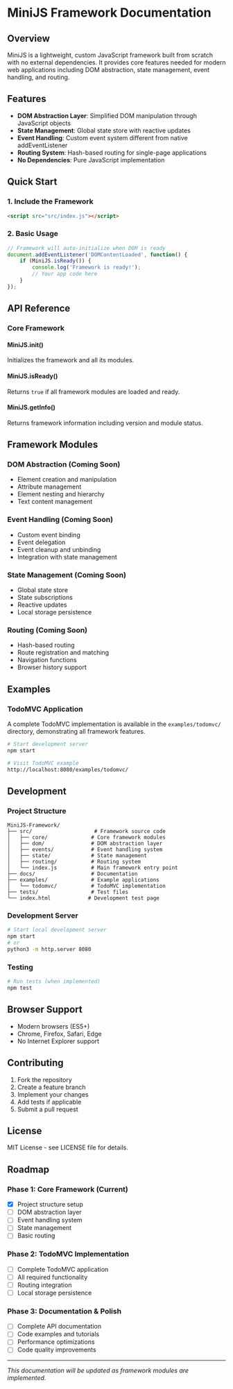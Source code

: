 # MiniJS Framework Documentation

## Overview

MiniJS is a lightweight, custom JavaScript framework built from scratch with no external dependencies. It provides core features needed for modern web applications including DOM abstraction, state management, event handling, and routing.

## Features

- **DOM Abstraction Layer**: Simplified DOM manipulation through JavaScript objects
- **State Management**: Global state store with reactive updates
- **Event Handling**: Custom event system different from native addEventListener
- **Routing System**: Hash-based routing for single-page applications
- **No Dependencies**: Pure JavaScript implementation

## Quick Start

### 1. Include the Framework

```html
<script src="src/index.js"></script>
```

### 2. Basic Usage

```javascript
// Framework will auto-initialize when DOM is ready
document.addEventListener('DOMContentLoaded', function() {
    if (MiniJS.isReady()) {
        console.log('Framework is ready!');
        // Your app code here
    }
});
```

## API Reference

### Core Framework

#### MiniJS.init()
Initializes the framework and all its modules.

#### MiniJS.isReady()
Returns `true` if all framework modules are loaded and ready.

#### MiniJS.getInfo()
Returns framework information including version and module status.

## Framework Modules

### DOM Abstraction (Coming Soon)
- Element creation and manipulation
- Attribute management
- Element nesting and hierarchy
- Text content management

### Event Handling (Coming Soon)
- Custom event binding
- Event delegation
- Event cleanup and unbinding
- Integration with state management

### State Management (Coming Soon)
- Global state store
- State subscriptions
- Reactive updates
- Local storage persistence

### Routing (Coming Soon)
- Hash-based routing
- Route registration and matching
- Navigation functions
- Browser history support

## Examples

### TodoMVC Application
A complete TodoMVC implementation is available in the `examples/todomvc/` directory, demonstrating all framework features.

```bash
# Start development server
npm start

# Visit TodoMVC example
http://localhost:8080/examples/todomvc/
```

## Development

### Project Structure
```
MiniJS-Framework/
├── src/                    # Framework source code
│   ├── core/              # Core framework modules
│   ├── dom/               # DOM abstraction layer
│   ├── events/            # Event handling system
│   ├── state/             # State management
│   ├── routing/           # Routing system
│   └── index.js           # Main framework entry point
├── docs/                  # Documentation
├── examples/              # Example applications
│   └── todomvc/           # TodoMVC implementation
├── tests/                 # Test files
└── index.html            # Development test page
```

### Development Server
```bash
# Start local development server
npm start
# or
python3 -m http.server 8080
```

### Testing
```bash
# Run tests (when implemented)
npm test
```

## Browser Support

- Modern browsers (ES5+)
- Chrome, Firefox, Safari, Edge
- No Internet Explorer support

## Contributing

1. Fork the repository
2. Create a feature branch
3. Implement your changes
4. Add tests if applicable
5. Submit a pull request

## License

MIT License - see LICENSE file for details.

## Roadmap

### Phase 1: Core Framework (Current)
- [x] Project structure setup
- [ ] DOM abstraction layer
- [ ] Event handling system
- [ ] State management
- [ ] Basic routing

### Phase 2: TodoMVC Implementation
- [ ] Complete TodoMVC application
- [ ] All required functionality
- [ ] Routing integration
- [ ] Local storage persistence

### Phase 3: Documentation & Polish
- [ ] Complete API documentation
- [ ] Code examples and tutorials
- [ ] Performance optimizations
- [ ] Code quality improvements

---

*This documentation will be updated as framework modules are implemented.*
